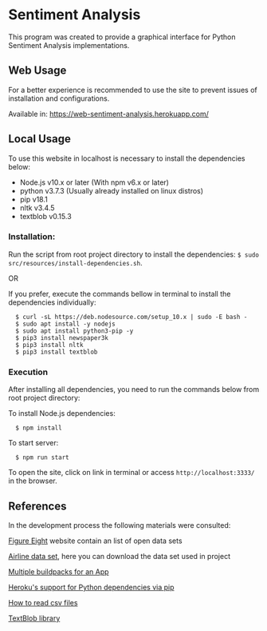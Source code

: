 # Sentiment Analysis

This program was created to provide a graphical interface for Python Sentiment Analysis implementations.


## Web Usage

For a better experience is recommended to use the site to prevent issues of installation and configurations.

Available in: https://web-sentiment-analysis.herokuapp.com/


## Local Usage

To use this website in localhost is necessary to install the dependencies below:

- Node.js v10.x or later (With npm v6.x or later)
- python v3.7.3 (Usually already installed on linux distros)
- pip v18.1
- nltk v3.4.5
- textblob v0.15.3


### Installation:

Run the script from root project directory to install the dependencies: ```$ sudo src/resources/install-dependencies.sh```.

OR

If you prefer, execute the commands bellow in terminal to install the dependencies individually:

```
  $ curl -sL https://deb.nodesource.com/setup_10.x | sudo -E bash -
  $ sudo apt install -y nodejs
  $ sudo apt install python3-pip -y
  $ pip3 install newspaper3k
  $ pip3 install nltk
  $ pip3 install textblob
```


### Execution

After installing all dependencies, you need to run the commands below from root project directory:

To install Node.js dependencies:

```
  $ npm install
```

To start server:

```
  $ npm run start
```

To open the site, click on link in terminal or access ``` http://localhost:3333/ ``` in the browser.


## References

In the development process the following materials were consulted:

[Figure Eight](https://www.figure-eight.com/data-for-everyone/) website contain an list of open data sets

[Airline data set](https://d1p17r2m4rzlbo.cloudfront.net/wp-content/uploads/2016/03/Airline-Sentiment-2-w-AA.csv), here you can download the data set used in project

[Multiple buildpacks for an App](https://devcenter.heroku.com/articles/using-multiple-buildpacks-for-an-app)

[Heroku's support for Python dependencies via pip](https://devcenter.heroku.com/articles/python-pip)

[How to read csv files](https://www.programiz.com/python-programming/reading-csv-files)

[TextBlob library](https://textblob.readthedocs.io/en/dev/classifiers.html#classifying-text)